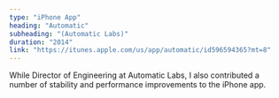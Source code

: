 ```yaml
---
type: "iPhone App"
heading: "Automatic"
subheading: "(Automatic Labs)"
duration: "2014"
link: "https://itunes.apple.com/us/app/automatic/id596594365?mt=8"
---
```


While Director of Engineering at Automatic Labs, I also contributed a number of stability and performance improvements to the iPhone app.
